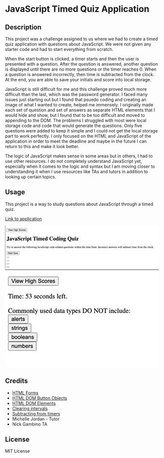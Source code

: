 # JavaScript Timed Quiz Application

## Description
This project was a challenge assigned to us where we had to create a timed quiz application with questions about JavaScript. We were not given any starter code and had to start everything from scratch. 

When the start button is clicked, a timer starts and then the user is presented with a question. After the question is answered, another question is displayed until there are no more questions or the timer reaches 0. When a question is answered incorrectly, then time is subtracted from the clock. At the end, you are able to save your initials and score into local storage.

JavaScript is still difficult for me and this challenge proved much more difficult than the last, which was the password generator. I faced many issues just starting out but I found that psuedo coding and creating an image of what I wanted to create, helped me immensely. I originally made each set of question and set of answers as separate HTML elements that I would hide and show, but I found that to be too difficult and moved to appending to the DOM. The problems I struggled with most were local storage code and code that would generate the questions. Only five questions were added to keep it simple and I could not get the local storage part to work perfectly. I only focused on the HTML and JavaScript of the application in order to meet the deadline and maybe in the future I can return to this and make it look better. 

The logic of JavaScript makes sense in some areas but in others, I had to use other resources. I do not completely understand JavaScript yet, especially when it comes to the logic and syntax but I am moving closer to understanding it when I use resources like TAs and tutors in addition to looking up certain topics.

## Usage
This project is a way to study questions about JavaScript through a timed quiz.

[Link to application](https://crzn24.github.io/javascript-timed-quiz-app/)



![Screenshot of password generator application](assets/images/jsquiz2.png)
![Screenshot of password generator application](assets/images/jsquiz1.png)
## Credits

* [HTML Forms](https://www.w3schools.com/html/html_forms.asp)
* [HTML DOM Button Objects](https://www.w3schools.com/jsref/dom_obj_pushbutton.asp)
* [HTML DOM Elements](https://www.w3schools.com/js/js_htmldom_nodes.asp)
* [Clearing intervals](https://www.w3schools.com/jsref/met_win_clearinterval.asp)
* [Subtracting from timers](https://stackoverflow.com/questions/55583960/how-do-i-add-or-subtract-current-seconds-to-a-count-down-timer)
* Michelle Jordan - Tutor
* Nick Gambino TA

## License

MIT License

